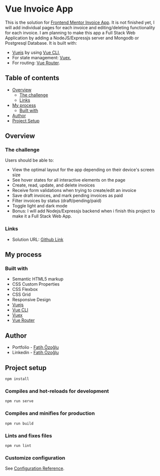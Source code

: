 # Vue Invoice App

This is the solution for [Frontend Mentor Invoice App](https://www.frontendmentor.io/challenges/invoice-app-i7KaLTQjl). It is not finished yet, I will add individual pages for each invoice and editing/deleting functionality for each invoice. I am planning to make this app a Full Stack Web Application by adding a NodeJS/Expressjs server and Mongodb or Postgresql Database.
It is built with:

- [Vuejs](https://vuejs.org/) by using [Vue CLI](https://cli.vuejs.org/),
- For state management: [Vuex](https://vuex.vuejs.org/),
- For routing: [Vue Router](https://router.vuejs.org/).

## Table of contents

- [Overview](#overview)
  - [The challenge](#the-challenge)
  - [Links](#links)
- [My process](#my-process)
  - [Built with](#built-with)
- [Author](#author)
- [Project Setup](#project-setup)

## Overview

### The challenge

Users should be able to:

- View the optimal layout for the app depending on their device's screen size
- See hover states for all interactive elements on the page
- Create, read, update, and delete invoices
- Receive form validations when trying to create/edit an invoice
- Save draft invoices, and mark pending invoices as paid
- Filter invoices by status (draft/pending/paid)
- Toggle light and dark mode
- Bonus: I will add Nodejs/Expressjs backend when i finish this project to make it a Full Stack Web App.

### Links

- Solution URL: [Github Link](https://github.com/fatihozoglu/vue-invoice-app)

## My process

### Built with

- Semantic HTML5 markup
- CSS Custom Properties
- CSS Flexbox
- CSS Grid
- Responsive Design
- [Vuejs](https://vuejs.org/)
- [Vue CLI](https://cli.vuejs.org/)
- [Vuex](https://vuex.vuejs.org/)
- [Vue Router](https://router.vuejs.org/)

## Author

- Portfolio - [Fatih Özoğlu](https://fatihozoglu.github.io/react-portfolio/)
- Linkedin - [Fatih Özoğlu](https://www.linkedin.com/in/fatihozoglu/)

## Project setup

```
npm install
```

### Compiles and hot-reloads for development

```
npm run serve
```

### Compiles and minifies for production

```
npm run build
```

### Lints and fixes files

```
npm run lint
```

### Customize configuration

See [Configuration Reference](https://cli.vuejs.org/config/).
